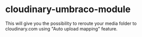 # cloudinary-umbraco-module
This will give you the possibility to reroute your media folder to cloudinary.com using "Auto upload mapping" feature. 
